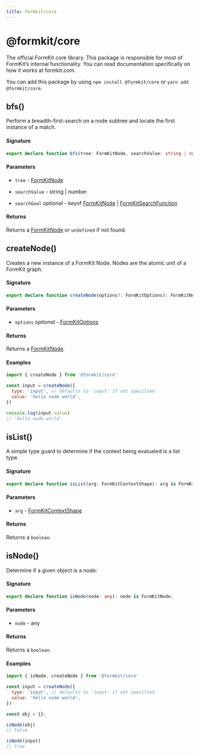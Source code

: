 ```yaml
---
title: formkit/core
---
```


# @formkit/core

The official FormKit core library. This package is responsible for most of FormKit’s internal functionality. You can read documentation specifically on how it works at formkit.com.

You can add this package by using `npm install @formkit/core` or `yarn add @formkit/core`.

## bfs()

Perform a breadth-first-search on a node subtree and locate the first instance of a match.

#### Signature

```typescript
export declare function bfs(tree: FormKitNode, searchValue: string | number, searchGoal?: keyof FormKitNode | FormKitSearchFunction): FormKitNode | undefined;
```

#### Parameters

* `tree` - [FormKitNode](@formkit/core!FormKitNode:type)

* `searchValue` - string | number

* `searchGoal` *optional* - keyof [FormKitNode](@formkit/core!FormKitNode:type) | [FormKitSearchFunction](@formkit/core!FormKitSearchFunction:type)

#### Returns

Returns a [FormKitNode]() or `undefined` if not found.

## createNode()

Creates a new instance of a FormKit Node. Nodes are the atomic unit of a FormKit graph:

#### Signature

```typescript
export declare function createNode(options?: FormKitOptions): FormKitNode;
```

#### Parameters

* `options` *optional* - [FormKitOptions](@formkit/core!FormKitOptions:type)

#### Returns

Returns a [FormKitNode]().

#### Examples

```javascript
import { createNode } from '@formkit/core'

const input = createNode({
  type: 'input', // defaults to 'input' if not specified
  value: 'hello node world',
})

console.log(input.value)
// 'hello node world'
```

## isList()

A simple type guard to determine if the context being evaluated is a list type.

#### Signature

```typescript
export declare function isList(arg: FormKitContextShape): arg is FormKitListContext;
```

#### Parameters

* `arg` - [FormKitContextShape](@formkit/core!FormKitContextShape:interface)

#### Returns

Returns a `boolean`.

## isNode()

Determine if a given object is a node:

#### Signature

```typescript
export declare function isNode(node: any): node is FormKitNode;
```

#### Parameters

* `node` - any

#### Returns

Returns a `boolean`.

#### Examples

```javascript
import { isNode, createNode } from '@formkit/core'

const input = createNode({
  type: 'input', // defaults to 'input' if not specified
  value: 'hello node world',
})

const obj = {};

isNode(obj)
// false

isNode(input)
// true
```